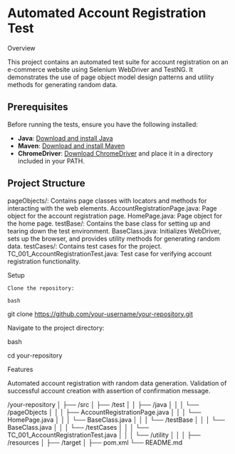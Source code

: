 # Automated Account Registration Test
Overview

This project contains an automated test suite for account registration on an e-commerce website using Selenium WebDriver and TestNG. It demonstrates the use of page object model design patterns and utility methods for generating random data.
## Prerequisites

Before running the tests, ensure you have the following installed:

- **Java**: [Download and install Java](https://www.oracle.com/java/technologies/javase-jdk11-downloads.html)
- **Maven**: [Download and install Maven](https://maven.apache.org/download.cgi)
- **ChromeDriver**: [Download ChromeDriver](https://sites.google.com/a/chromium.org/chromedriver/downloads) and place it in a directory included in your PATH.

## Project Structure
pageObjects/: Contains page classes with locators and methods for interacting with the web elements.
AccountRegistrationPage.java: Page object for the account registration page.
HomePage.java: Page object for the home page.
testBase/: Contains the base class for setting up and tearing down the test environment.
BaseClass.java: Initializes WebDriver, sets up the browser, and provides utility methods for generating random data.
testCases/: Contains test cases for the project.
TC_001_AccountRegistrationTest.java: Test case for verifying account registration functionality.

Setup

    Clone the repository:

    bash

git clone https://github.com/your-username/your-repository.git

Navigate to the project directory:

bash

cd your-repository

Features

Automated account registration with random data generation.
Validation of successful account creation with assertion of confirmation message.

/your-repository
│
├── /src
│   ├── /test
│   │   ├── /java
│   │   │   └── /pageObjects
│   │   │       ├── AccountRegistrationPage.java
│   │   │       └── HomePage.java
│   │   │       └── BaseClass.java
│   │   │   └── /testBase
│   │   │       └── BaseClass.java
│   │   │   └── /testCases
│   │   │       └── TC_001_AccountRegistrationTest.java
│   │   │   └── /utility
│   │
│   ├── /resources
│
├── /target
│
├── pom.xml
└── README.md

